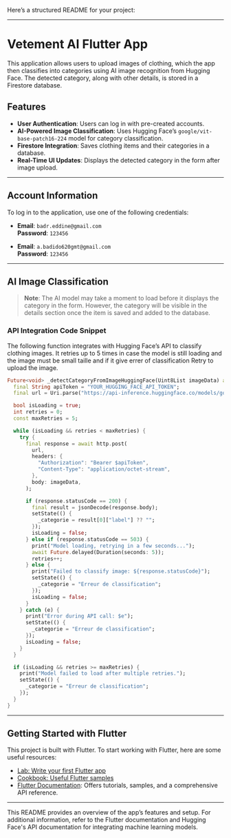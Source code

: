 Here’s a structured README for your project:

---

# Vetement AI Flutter App

This application allows users to upload images of clothing, which the app then classifies into categories using AI image recognition from Hugging Face. The detected category, along with other details, is stored in a Firestore database.

## Features
- **User Authentication**: Users can log in with pre-created accounts.
- **AI-Powered Image Classification**: Uses Hugging Face’s `google/vit-base-patch16-224` model for category classification.
- **Firestore Integration**: Saves clothing items and their categories in a database.
- **Real-Time UI Updates**: Displays the detected category in the form after image upload.

---

## Account Information
To log in to the application, use one of the following credentials:

- **Email**: `badr.eddine@gmail.com`  
  **Password**: `123456`

- **Email**: `a.badido620gmt@gmail.com`  
  **Password**: `123456`

---

## AI Image Classification
> **Note**: The AI model may take a moment to load before it displays the category in the form. However, the category will be visible in the details section once the item is saved and added to the database.

### API Integration Code Snippet
The following function integrates with Hugging Face’s API to classify clothing images. It retries up to 5 times in case the model is still loading and the image must be small taille and if it give errer of classification Retry to upload the image.

```dart
Future<void> _detectCategoryFromImageHuggingFace(Uint8List imageData) async {
  final String apiToken = "YOUR_HUGGING_FACE_API_TOKEN"; 
  final url = Uri.parse("https://api-inference.huggingface.co/models/google/vit-base-patch16-224");

  bool isLoading = true;
  int retries = 0;
  const maxRetries = 5;

  while (isLoading && retries < maxRetries) {
    try {
      final response = await http.post(
        url,
        headers: {
          "Authorization": "Bearer $apiToken",
          "Content-Type": "application/octet-stream",
        },
        body: imageData,
      );

      if (response.statusCode == 200) {
        final result = jsonDecode(response.body);
        setState(() {
          _categorie = result[0]["label"] ?? "";
        });
        isLoading = false;
      } else if (response.statusCode == 503) {
        print("Model loading, retrying in a few seconds...");
        await Future.delayed(Duration(seconds: 5)); 
        retries++;
      } else {
        print("Failed to classify image: ${response.statusCode}");
        setState(() {
          _categorie = "Erreur de classification";
        });
        isLoading = false;
      }
    } catch (e) {
      print("Error during API call: $e");
      setState(() {
        _categorie = "Erreur de classification";
      });
      isLoading = false;
    }
  }

  if (isLoading && retries >= maxRetries) {
    print("Model failed to load after multiple retries.");
    setState(() {
      _categorie = "Erreur de classification";
    });
  }
}
```

---

## Getting Started with Flutter

This project is built with Flutter. To start working with Flutter, here are some useful resources:

- [Lab: Write your first Flutter app](https://docs.flutter.dev/get-started/codelab)
- [Cookbook: Useful Flutter samples](https://docs.flutter.dev/cookbook)
- [Flutter Documentation](https://docs.flutter.dev/): Offers tutorials, samples, and a comprehensive API reference.

---

This README provides an overview of the app’s features and setup. For additional information, refer to the Flutter documentation and Hugging Face's API documentation for integrating machine learning models.
